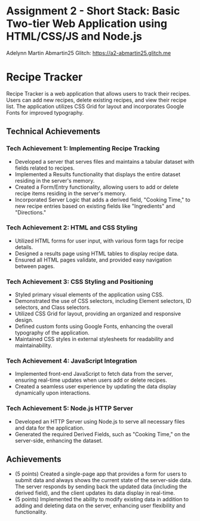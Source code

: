 Assignment 2 - Short Stack: Basic Two-tier Web Application using HTML/CSS/JS and Node.js  
===

Adelynn Martin
Abmartin25
Glitch: https://a2-abmartin25.glitch.me

# Recipe Tracker

Recipe Tracker is a web application that allows users to track their recipes. Users can add new recipes, delete existing recipes, and view their recipe list. The application utilizes CSS Grid for layout and incorporates Google Fonts for improved typography.

## Technical Achievements

### Tech Achievement 1: Implementing Recipe Tracking

- Developed a server that serves files and maintains a tabular dataset with fields related to recipes.
- Implemented a Results functionality that displays the entire dataset residing in the server's memory.
- Created a Form/Entry functionality, allowing users to add or delete recipe items residing in the server's memory.
- Incorporated Server Logic that adds a derived field, "Cooking Time," to new recipe entries based on existing fields like "Ingredients" and "Directions."

### Tech Achievement 2: HTML and CSS Styling

- Utilized HTML forms for user input, with various form tags for recipe details.
- Designed a results page using HTML tables to display recipe data.
- Ensured all HTML pages validate, and provided easy navigation between pages.

### Tech Achievement 3: CSS Styling and Positioning

- Styled primary visual elements of the application using CSS.
- Demonstrated the use of CSS selectors, including Element selectors, ID selectors, and Class selectors.
- Utilized CSS Grid for layout, providing an organized and responsive design.
- Defined custom fonts using Google Fonts, enhancing the overall typography of the application.
- Maintained CSS styles in external stylesheets for readability and maintainability.

### Tech Achievement 4: JavaScript Integration

- Implemented front-end JavaScript to fetch data from the server, ensuring real-time updates when users add or delete recipes.
- Created a seamless user experience by updating the data display dynamically upon interactions.

### Tech Achievement 5: Node.js HTTP Server

- Developed an HTTP Server using Node.js to serve all necessary files and data for the application.
- Generated the required Derived Fields, such as "Cooking Time," on the server-side, enhancing the dataset.

## Achievements

- (5 points) Created a single-page app that provides a form for users to submit data and always shows the current state of the server-side data. The server responds by sending back the updated data (including the derived field), and the client updates its data display in real-time.
- (5 points) Implemented the ability to modify existing data in addition to adding and deleting data on the server, enhancing user flexibility and functionality.
